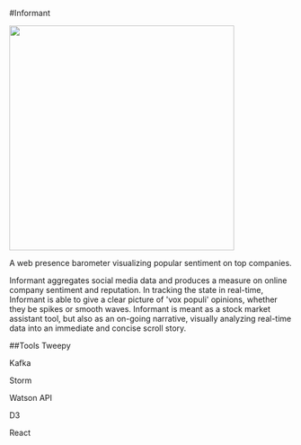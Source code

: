 #Informant

<img src="https://github.com/CUBigDataClass/Informant/blob/dev/informant_1.svg" width="400">

A web presence barometer visualizing popular sentiment on top companies.


Informant aggregates social media data and produces a measure on online company sentiment and reputation. In tracking the state in real-time, Informant is able to give a clear picture of 'vox populi' opinions, whether they be spikes or smooth waves. Informant is meant as a stock market assistant tool, but also as an on-going narrative, visually analyzing real-time data into an immediate and concise scroll story.


##Tools
Tweepy

Kafka

Storm

Watson API

D3

React
